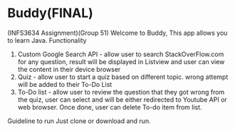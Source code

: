 # Buddy(FINAL)
(INFS3634 Assignment)(Group 51)
Welcome to Buddy, This app allows you to learn Java.
Functionality
1. Custom Google Search API - allow user to search StackOverFlow.com for any question, result will be displayed in Listview and user can view the content in their device browser
2. Quiz - allow user to start a quiz based on different topic. wrong attempt will be added to their To-Do List
3. To-Do list - allow user to review the question that they got wrong from the quiz, user can select and will be either redirected to Youtube API or web browser. Once done, user can delete To-do item from list.

Guideline to run
Just clone or download and run.
